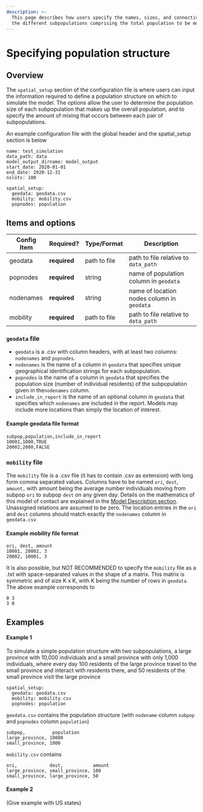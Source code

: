 ```yaml
---
description: >-
  This page describes how users specify the names, sizes, and connectivities of
  the different subpopulations comprising the total population to be modeled
---
```


# Specifying population structure

## Overview

The `spatial_setup` section of the configuration file is where users can input the information required to define a population structure on which to simulate the model. The options allow the user to determine the population size of each subpopulation that makes up the overall population, and to specify the amount of mixing that occurs between each pair of subpopulations.&#x20;

An example configuration file with the global header and the spatial\_setup section is below

```
name: test_simulation
data_path: data
model_output_dirname: model_output
start_date: 2020-01-01
end_date: 2020-12-31
nslots: 100

spatial_setup:
  geodata: geodata.csv
  mobility: mobility.csv
  popnodes: population
```

## Items and options



| Config Item | Required?    | Type/Format  | Description                                |
| ----------- | ------------ | ------------ | ------------------------------------------ |
| geodata     | **required** | path to file | path to file relative to `data_path`       |
| popnodes    | **required** | string       | name of population column in `geodata`     |
| nodenames   | **required** | string       | name of location nodes column in `geodata` |
| mobility    | **required** | path to file | path to file relative to `data_path`       |

### `geodata` file

* `geodata` is a .csv with column headers, with at least two columns: `nodenames` and `popnodes`.
* `nodenames` is the name of a column in `geodata` that specifies unique geographical identification strings for each subpopulation.&#x20;
* `popnodes` is the name of a column in `geodata` that specifies the population size (number of individual residents) of the subpopulation given in the`nodenames` column.
* `include_in_report` is the name of an optional column in `geodata` that specifies which `nodenames` are included in the report. Models may include more locations than simply the location of interest.

#### Example geodata file format

```
subpop,population,include_in_report
10001,1000,TRUE
20002,2000,FALSE
```

### `mobility` file

The `mobility` file is a .csv file (it has to contain .csv as extension) with long form comma separated values. Columns have to be named `ori`, `dest`, `amount,` with amount being the average number individuals moving from subpop `ori` to subpop `dest` on any given day. Details on the mathematics of this model of contact are explained in the [Model Description section](../model-description.md#mixing-between-subpopulations). Unassigned relations are assumed to be zero. The location entries in the `ori` and `dest` columns should match exactly the `nodenames` column in `geodata.csv`

#### Example mobility file format

```
ori, dest, amount
10001, 20002, 3
20002, 10001, 3
```

It is also possible, but NOT RECOMMENDED to specify the `mobility` file as a .txt with space-separated values in the shape of a matrix. This matrix is symmetric and of size K x K, with K being the number of rows in `geodata`. The above example corresponds to

```
0 3
3 0
```

## Examples

#### Example 1

To simulate a simple population structure with two subpopulations, a large province with 10,000 individuals and a small province with only 1,000 individuals, where every day 100 residents of the large province travel to the small province and interact with residents there, and 50 residents of the small province visit the large province

```
spatial_setup:
  geodata: geodata.csv
  mobility: mobility.csv
  popnodes: population
```

`geodata.csv` contains the population structure (with `nodename` column `subpop` and `popnodes` column `population`)

```
subpop,          population
large_province, 10000
small_province, 1000
```

`mobility.csv` contains

```
ori,            dest,           amount
large_province, small_province, 100
small_province, large_province, 50
```

#### Example 2

(Give example with US states)
